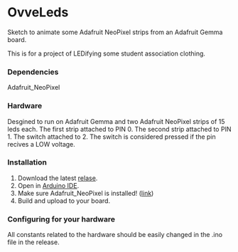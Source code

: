# OvveLeds
Sketch to animate some Adafruit NeoPixel strips from an Adafruit Gemma board.

This is for a project of LEDifying some student association clothing.

### Dependencies
Adafruit_NeoPixel

### Hardware
Desgined to run on Adafruit Gemma and two Adafruit NeoPixel strips of 15 leds each.
The first strip attached to PIN 0.
The second strip attached to PIN 1.
The switch attached to 2. The switch is considered pressed if the pin recives a LOW voltage.

### Installation
1. Download the latest [relase](https://github.com/MrLarssonJr/OvveLeds/releases).
2. Open in [Arduino IDE](https://www.arduino.cc/en/Main/Software).
  1. Make sure Adafruit_NeoPixel is installed! ([link](https://learn.adafruit.com/adafruit-neopixel-uberguide/arduino-library-installation))
3. Build and upload to your board.

### Configuring for your hardware
All constants related to the hardware should be easily changed in the .ino file in the release.
